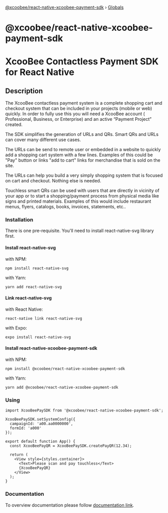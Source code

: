 [@xcoobee/react-native-xcoobee-payment-sdk](README.md) › [Globals](globals.md)

# @xcoobee/react-native-xcoobee-payment-sdk

# XcooBee Contactless Payment SDK for React Native

## Description

The XcooBee contactless payment system is a complete shopping cart and checkout system that can be included in your projects (mobile or web) quickly.
In order to fully use this you will need a XcooBee account ( Professional, Business, or  Enterprise) and an active “Payment Project” created.

The SDK simplifies the generation of URLs and QRs. 
Smart QRs and URLs can cover many different use cases.

The URLs can be send to remote user or embedded in a website to quickly add a shopping cart system with a few lines. 
Examples of this could be "Pay" button or links "add to cart" links for merchandise that is sold on the site. 

The URLs can help you build a very simply shopping system that is focused on cart and checkout. Nothing else is needed. 

Touchless smart QRs can be used with users that are directly in vicinity of your app or to start a shopping/payment process from physical media like signs and printed materials. Examples of this would include restaurant menus, flyers, catalogs, books, invoices, statements, etc..

### Installation
There is one pre-requisite.
You'll need to install react-native-svg library first.

#### Install react-native-svg
with NPM:

`npm install react-native-svg`

with Yarn:

`yarn add react-native-svg`

#### Link react-native-svg

with React Native:

`react-native link react-native-svg`

with Expo:

`expo install react-native-svg`

#### Install react-native-xcoobee-payment-sdk

with NPM: 

`npm install @xcoobee/react-native-xcoobee-payment-sdk`

with Yarn:

`yarn add @xcoobee/react-native-xcoobee-payment-sdk`

### Using

```
import XcooBeePaySDK from '@xcoobee/react-native-xcoobee-payment-sdk';

XcooBeePaySDK.setSystemConfig({
  campaignId: 'a00.aa0000000',
  formId: 'a000'
});

export default function App() {
  const XcooBeePayQR = XcooBeePaySDK.createPayQR(12.34);

  return (
    <View style={styles.container}>
      <Text>Please scan and pay touchless</Text>
      {XcooBeePayQR}
    </View>
  );
}
```

### Documentation

To overview documentation please follow [documentation link](./docs/globals.md).
